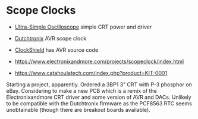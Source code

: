 # Scope Clocks

* [Ultra-Simple Oscilloscope](https://www.electronixandmore.com/projects/simplescope/index.html) simple CRT power and driver
* [Dutchtronix](http://www.dutchtronix.com) AVR scope clock
* [ClockShield](http://www.dutchtronix.com/Arduino-ClockShield.htm) has AVR source code

* https://www.electronixandmore.com/projects/scopeclock/index.html
* https://www.catahoulatech.com/index.php?product=KIT-0001

Starting a project, apparently.  Ordered a 3BP1 3" CRT with P-3
phosphor on eBay.  Considering to make a new PCB which is a remix of
the Electronixandmore CRT driver and some version of AVR and DACs.
Unlikely to be compatible with the Dutchtronix firmware as the PCF8563
RTC seems unobtainable (though there are breakout boards available).

